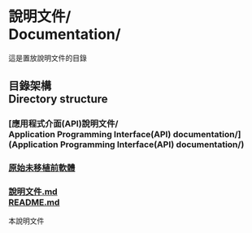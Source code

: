 # 說明文件/<br>Documentation/
這是置放說明文件的目錄

## 目錄架構<br />Directory structure
### [應用程式介面(API)說明文件/<br />Application Programming Interface(API) documentation/](Application Programming Interface(API) documentation/)

### [原始未移植前軟體](原始未移植前軟體/)

### [說明文件.md<br />README.md](README.md)
本說明文件
